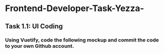 # Frontend-Developer-Task-Yezza-

## Task 1.1:  UI Coding
### Using Vuetify, code the following mockup and commit the code to your own Github account.
